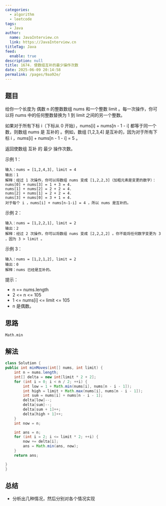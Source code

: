 ```yaml
---
categories: 
  - algorithm
  - leetcode
tags: 
  - Java
author: 
  name: JavaInterview.cn
  link: https://JavaInterview.cn
titleTag: Java
feed: 
  enable: true
description: null
title: 1674. 使数组互补的最少操作次数
date: 2025-06-09 20:14:58
permalink: /pages/9aa92e/
---
```


## 题目

给你一个长度为 偶数 n 的整数数组 nums 和一个整数 limit 。每一次操作，你可以将 nums 中的任何整数替换为 1 到 limit 之间的另一个整数。

如果对于所有下标 i（下标从 0 开始），nums[i] + nums[n - 1 - i] 都等于同一个数，则数组 nums 是 互补的 。例如，数组 [1,2,3,4] 是互补的，因为对于所有下标 i ，nums[i] + nums[n - 1 - i] = 5 。

返回使数组 互补 的 最少 操作次数。



示例 1：

    输入：nums = [1,2,4,3], limit = 4
    输出：1
    解释：经过 1 次操作，你可以将数组 nums 变成 [1,2,2,3]（加粗元素是变更的数字）：
    nums[0] + nums[3] = 1 + 3 = 4.
    nums[1] + nums[2] = 2 + 2 = 4.
    nums[2] + nums[1] = 2 + 2 = 4.
    nums[3] + nums[0] = 3 + 1 = 4.
    对于每个 i ，nums[i] + nums[n-1-i] = 4 ，所以 nums 是互补的。
示例 2：

    输入：nums = [1,2,2,1], limit = 2
    输出：2
    解释：经过 2 次操作，你可以将数组 nums 变成 [2,2,2,2] 。你不能将任何数字变更为 3 ，因为 3 > limit 。
示例 3：

    输入：nums = [1,2,1,2], limit = 2
    输出：0
    解释：nums 已经是互补的。


提示：

* n == nums.length
* 2 <= n <= 105
* 1 <= nums[i] <= limit <= 105
* n 是偶数。


## 思路

    Math.min

## 解法
```java
class Solution {
public int minMoves(int[] nums, int limit) {
    int n = nums.length;
    int[] delta = new int[limit * 2 + 2];
    for (int i = 0; i < n / 2; ++i) {
        int low = 1 + Math.min(nums[i], nums[n - i - 1]);
        int high = limit + Math.max(nums[i], nums[n - i - 1]);
        int sum = nums[i] + nums[n - i - 1];
        delta[low]--;
        delta[sum]--;
        delta[sum + 1]++;
        delta[high + 1]++;
    }
    int now = n;

    int ans = n;
    for (int i = 2; i <= limit * 2; ++i) {
        now += delta[i];
        ans = Math.min(ans, now);
    }
    return ans;

}
}

```

## 总结

- 分析出几种情况，然后分别对各个情况实现 
